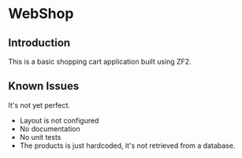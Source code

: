 WebShop
=============

Introduction
------------
This is a basic shopping cart application built using ZF2.

Known Issues
-------------
It's not yet perfect.
- Layout is not configured
- No documentation
- No unit tests
- The products is just hardcoded, it's not retrieved from a database.
